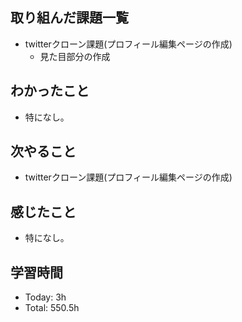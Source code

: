 ## 取り組んだ課題一覧
-  twitterクローン課題(プロフィール編集ページの作成)
    - 見た目部分の作成     
## わかったこと
- 特になし。
## 次やること
- twitterクローン課題(プロフィール編集ページの作成)
## 感じたこと
- 特になし。
## 学習時間
- Today: 3h
- Total: 550.5h